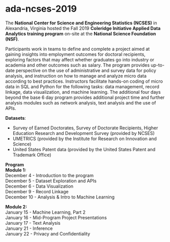 # ada-ncses-2019

The **National Center for Science and Engineering Statistics (NCSES)** in Alexandria, Virginia hosted the Fall 2019 **Coleridge Initiative Applied Data Analytics training program** on-site at the **National Science Foundation (NSF)**. 

Participants work in teams to define and complete a project aimed at gaining insights into employment outcomes for doctoral recipients, exploring factors that may affect whether graduates go into industry or academia and other outcomes such as salary. The program provides up-to-date perspective on the use of administrative and survey data for policy analysis, and instruction on how to manage and analyze micro data according to best practices. Instructors facilitate hands-on coding of micro data in SQL and Python for the following tasks: data management, record linkage, data visualization, and machine learning. The additional four days beyond the base 6 day program provides additional project time and further analysis modules such as network analysis, text analysis and the use of APIs. 

**Datasets**:

- Survey of Earned Doctorates, Survey of Doctorate Recipients, Higher Education Research and Development Survey (provided by NCSES)
- UMETRICS (provided by the Institute for Research on Innovation and Science)
- United States Patent data (provided by the United States Patent and Trademark Office)

**Program** <br>
**Module 1:** <br>
December 4 - Introduction to the program <br>
December 5 - Dataset Exploration and APIs <br>
December 6 - Data Visualization <br>
December 9 - Record Linkage <br>
December 10 - Analysis & Intro to Machine Learning <br>

**Module 2:** <br>
January 15 - Machine Learning, Part 2 <br>
January 16 - Mid-Program Project Presentations <br>
January 17 - Text Analysis <br>
January 21 - Inference <br>
January 22 - Privacy and Confidentiality <br>
